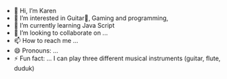 - 👋 Hi, I’m Karen
- 👀 I’m interested in Guitar🎸, Gaming and programming,
- 🌱 I’m currently learning Java Script
- 💞️ I’m looking to collaborate on ...
- 📫 How to reach me ...
- 😄 Pronouns: ...
- ⚡ Fun fact: ... I can play three different musical instruments (guitar, flute, duduk)

<!---
Karen015/Karen015 is a ✨ special ✨ repository because its `README.md` (this file) appears on your GitHub profile.
You can click the Preview link to take a look at your changes.
--->
